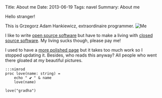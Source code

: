 Title: About me
Date: 2013-06-19
Tags: navel
Summary: About me

Hello stranger!

This is Grzegorz Adam Hankiewicz, extraordinaire programmer.
![Me](https://secure.gravatar.com/avatar/11bbe1aacddb0e5c5bb5bf45c5570be0?s=420)

I like to write [open source software](https://github.com/gradha) but have to
make a living with [closed source software](http://elhaso.es). My living
sucks though, please pay me!

I used to have a [more polished page](http://gradha.sdf-eu.org) but it takes
too much work so I stopped updating it. Besides, who reads this anyway? All
people who went there gloated at my beautiful pictures.

	:::nimrod
	proc love(name: string) =
		echo " 💕 " & name
		love(name)

	love("gradha")
